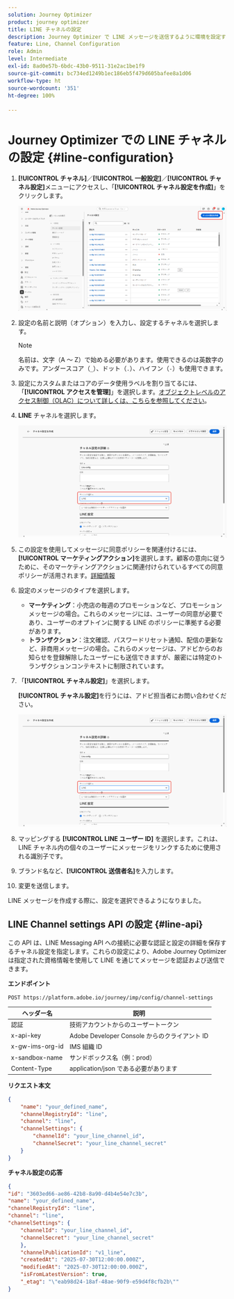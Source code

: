 ```yaml
---
solution: Journey Optimizer
product: journey optimizer
title: LINE チャネルの設定
description: Journey Optimizer で LINE メッセージを送信するように環境を設定する方法について説明します
feature: Line, Channel Configuration
role: Admin
level: Intermediate
exl-id: 8ad0e57b-6bdc-43b0-9511-31e2ac1be1f9
source-git-commit: bc734ed1249b1ec186eb5f479d605bafee8a1d06
workflow-type: ht
source-wordcount: '351'
ht-degree: 100%

---
```


# Journey Optimizer での LINE チャネルの設定 {#line-configuration}

1. **[!UICONTROL チャネル]**／**[!UICONTROL 一般設定]**／**[!UICONTROL チャネル設定]**&#x200B;メニューにアクセスし、「**[!UICONTROL チャネル設定を作成]**」をクリックします。

   ![](assets/line-config-1.png)

1. 設定の名前と説明（オプション）を入力し、設定するチャネルを選択します。

   >[!NOTE]
   >
   > 名前は、文字（A ～ Z）で始める必要があります。使用できるのは英数字のみです。アンダースコア（`_`）、ドット（`.`）、ハイフン（`-`）も使用できます。

1. 設定にカスタムまたはコアのデータ使用ラベルを割り当てるには、「**[!UICONTROL アクセスを管理]**」を選択します。[オブジェクトレベルのアクセス制御（OLAC）について詳しくは、こちらを参照してください](../administration/object-based-access.md)。

1. **LINE** チャネルを選択します。

   ![](assets/line-config-2.png)

1. この設定を使用してメッセージに同意ポリシーを関連付けるには、**[!UICONTROL マーケティングアクション]**&#x200B;を選択します。顧客の意向に従うために、そのマーケティングアクションに関連付けられているすべての同意ポリシーが活用されます。[詳細情報](../action/consent.md#surface-marketing-actions)

1. 設定のメッセージのタイプを選択します。

   * **マーケティング**：小売店の毎週のプロモーションなど、プロモーションメッセージの場合。これらのメッセージには、ユーザーの同意が必要であり、ユーザーのオプトインに関する LINE のポリシーに準拠する必要があります。
   * **トランザクション**：注文確認、パスワードリセット通知、配信の更新など、非商用メッセージの場合。これらのメッセージは、アドビからのお知らせを登録解除したユーザーにも送信できますが、厳密には特定のトランザクションコンテキストに制限されています。

1. 「**[!UICONTROL チャネル設定]**」を選択します。

   **[!UICONTROL チャネル設定]**&#x200B;を行うには、アドビ担当者にお問い合わせください。

   ![](assets/line-config-2.png)

1. マッピングする **[!UICONTROL LINE ユーザー ID]** を選択します。これは、LINE チャネル内の個々のユーザーにメッセージをリンクするために使用される識別子です。

1. ブランド名など、**[!UICONTROL 送信者名]**&#x200B;を入力します。

1. 変更を送信します。

LINE メッセージを作成する際に、設定を選択できるようになりました。

## LINE Channel settings API の設定 {#line-api}

この API は、LINE Messaging API への接続に必要な認証と設定の詳細を保存するチャネル設定を指定します。これらの設定により、Adobe Journey Optimizer は指定された資格情報を使用して LINE を通じてメッセージを認証および送信できます。

**エンドポイント**

```
POST https://platform.adobe.io/journey/imp/config/channel-settings
```

| ヘッダー名 | 説明 |
|-|-|
| 認証 | 技術アカウントからのユーザートークン |
| x-api-key | Adobe Developer Console からのクライアント ID |
| x-gw-ims-org-id | IMS 組織 ID |
| x-sandbox-name | サンドボックス名（例：prod） |
| Content-Type | application/json である必要があります |


**リクエスト本文**

```json
{
    "name": "your_defined_name",
    "channelRegistryId": "line",
    "channel": "line",
    "channelSettings": {
        "channelId": "your_line_channel_id",
        "channelSecret": "your_line_channel_secret"
    }
}
```

**チャネル設定の応答**

```json
{
"id": "3603ed66-ae86-42b8-8a90-d4b4e54e7c3b",
"name": "your_defined_name",
"channelRegistryId": "line",
"channel": "line",
"channelSettings": {
    "channelId": "your_line_channel_id",
    "channelSecret": "your_line_channel_secret"
    },
    "channelPublicationId": "v1_line",
    "createdAt": "2025-07-30T12:00:00.000Z",
    "modifiedAt": "2025-07-30T12:00:00.000Z",
    "isFromLatestVersion": true,
    "_etag": "\"eab98d24-18af-48ae-90f9-e59d4f8cfb2b\""
}
```
